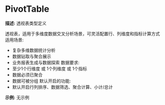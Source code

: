 # PivotTable

**描述:**
透视表类型定义
  
  透视表，适用于多维度数据交叉分析场景，可灵活配置行、列维度和指标计算方式
  适用场景:
  - 复杂多维数据统计分析
  - 数据钻取与聚合展示
  - 业务报表生成与数据探索
  数据要求:
  - 至少1个行维度 或 1个列维度 或 1个指标
  - 数据必须已聚合
  - 数据可被分组
  默认开启的功能:
  - 默认开启行列排序、数据筛选、聚合计算、小计/总计

**示例:**
无示例

